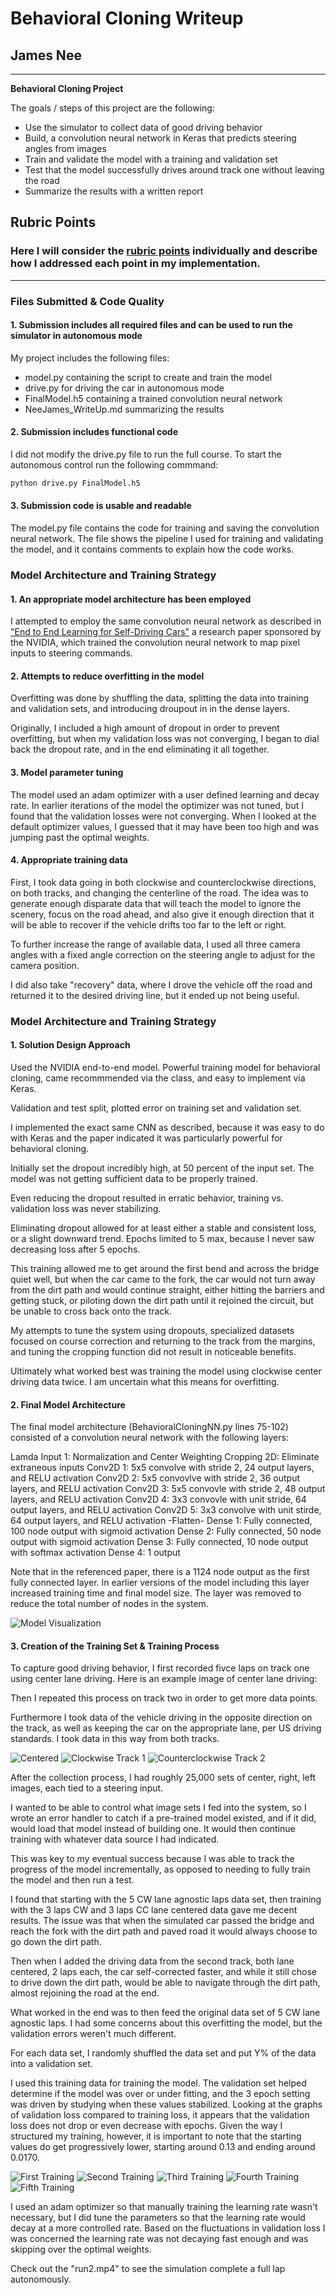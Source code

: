 # **Behavioral Cloning Writeup** 

## James Nee
---

**Behavioral Cloning Project**

The goals / steps of this project are the following:
* Use the simulator to collect data of good driving behavior
* Build, a convolution neural network in Keras that predicts steering angles from images
* Train and validate the model with a training and validation set
* Test that the model successfully drives around track one without leaving the road
* Summarize the results with a written report


[//]: # (Image References)

[image1]: ./WriteUp_Images/model.png "Model Architecture"
[image2]: ./WriteUp_Images/error1.png "First Error Output"
[image3]: ./WriteUp_Images/error2.png "Second Error Output"
[image4]: ./WriteUp_Images/error3.png "Third Error Output"
[image5]: ./WriteUp_Images/error4.png "Fourth Error Output"
[image6]: ./WriteUp_Images/error5.png "Fifth and Final Error Output"
[image7]: ./WriteUp_Images/centered.jpg "Centered Lane Driving"
[image8]: ./WriteUp_Images/offset_lane.jpg "Offset Clockwise Driving"
[image9]: ./WriteUp_Images/offset_second_track.jpg "Offset Second Track"

## Rubric Points
### Here I will consider the [rubric points](https://review.udacity.com/#!/rubrics/432/view) individually and describe how I addressed each point in my implementation.  

---
### Files Submitted & Code Quality

#### 1. Submission includes all required files and can be used to run the simulator in autonomous mode

My project includes the following files:
* model.py containing the script to create and train the model
* drive.py for driving the car in autonomous mode
* FinalModel.h5 containing a trained convolution neural network 
* NeeJames_WriteUp.md summarizing the results

#### 2. Submission includes functional code
I did not modify the drive.py file to run the full course. To start the autonomous control run the following commmand:

```sh
python drive.py FinalModel.h5
```

#### 3. Submission code is usable and readable

The model.py file contains the code for training and saving the convolution neural network. The file shows the pipeline I used for training and validating the model, and it contains comments to explain how the code works.

### Model Architecture and Training Strategy

#### 1. An appropriate model architecture has been employed

I attempted to employ the same convolution neural network as described in ["End to End Learning for Self-Driving Cars"](https://images.nvidia.com/content/tegra/automotive/images/2016/solutions/pdf/end-to-end-dl-using-px.pdf,) a research paper sponsored by the NVIDIA, which trained the convolution neural network to map pixel inputs to steering commands.

#### 2. Attempts to reduce overfitting in the model

Overfitting was done by shuffling the data, splitting the data into training and validation sets, and introducing droupout in in the dense layers.

Originally, I included a high amount of dropout in order to prevent overfitting, but when my validation loss was not converging, I began to dial back the dropout rate, and in the end eliminating it all together.

#### 3. Model parameter tuning

The model used an adam optimizer with a user defined learning and decay rate. In earlier iterations of the model the optimizer was not tuned, but I found that the validation losses were not converging. When I looked at the default optimizer values, I guessed that it may have been too high and was jumping past the optimal weights.

#### 4. Appropriate training data

First, I took data going in both clockwise and counterclockwise directions, on both tracks, and changing the centerline of the road. The idea was to generate enough disparate data that will teach the model to ignore the scenery, focus on the road ahead, and also give it enough direction that it will be able to recover if the vehicle drifts too far to the left or right.

To further increase the range of available data, I used all three camera angles with a fixed angle correction on the steering angle to adjust for the camera position.

I did also take "recovery" data, where I drove the vehicle off the road and returned it to the desired driving line, but it ended up not being useful.

### Model Architecture and Training Strategy

#### 1. Solution Design Approach

Used the NVIDIA end-to-end model. Powerful training model for behavioral cloning, came recommmended via the class, and easy to implement via Keras.

Validation and test split, plotted error on training set and validation set. 

I implemented the exact same CNN as described, because it was easy to do with Keras and the paper indicated it was particularly powerful for behavioral cloning.

Initially set the dropout incredibly high, at 50 percent of the input set. The model was not getting sufficient data to be properly trained.

Even reducing the dropout resulted in erratic behavior, training vs. validation loss was never stabilizing.

Eliminating dropout allowed for at least either a stable and consistent loss, or a slight downward trend. Epochs limited to 5 max, because I never saw decreasing loss after 5 epochs.

This training allowed me to get around the first bend and across the bridge quiet well, but when the car came to the fork, the car would not turn away from the dirt path and would continue straight, either hitting the barriers and getting stuck, or piloting down the dirt path until it rejoined the circuit, but be unable to cross back onto the track.

My attempts to tune the system using dropouts, specialized datasets focused on course correction and returning to the track from the margins, and tuning the cropping function did not result in noticeable benefits.

Ultimately what worked best was training the model using clockwise center driving data twice. I am uncertain what this means for overfitting.

#### 2. Final Model Architecture

The final model architecture (BehavioralCloningNN.py lines 75-102) consisted of a convolution neural network with the following layers:

Lamda Input 1: Normalization and Center Weighting
Cropping 2D: Eliminate extraneous inputs
Conv2D 1: 5x5 convolve with stride 2, 24 output layers, and RELU activation
Conv2D 2: 5x5 convovlve with stride 2, 36 output layers, and RELU activation
Conv2D 3: 5x5 convovle with stride 2, 48 output layers, and RELU activation
Conv2D 4: 3x3 convovle with unit stride, 64 output layers, and RELU activation
Conv2D 5: 3x3 convolve with unit stirde, 64 output layers, and RELU activation
-Flatten-
Dense 1: Fully connected, 100 node output with sigmoid activation
Dense 2: Fully connected, 50 node output with sigmoid activation
Dense 3: Fully connected, 10 node output with softmax activation
Dense 4: 1 output

Note that in the referenced paper, there is a 1124 node output as the first fully connected layer. In earlier versions of the model including this layer increased training time and final model size. The layer was removed to reduce the total number of nodes in the system.

![Model Visualization][image1]

#### 3. Creation of the Training Set & Training Process

To capture good driving behavior, I first recorded fivce laps on track one using center lane driving. Here is an example image of center lane driving:

Then I repeated this process on track two in order to get more data points.

Furthermore I took data of the vehicle driving in the opposite direction on the track, as well as keeping the car on the appropriate lane, per US driving standards. I took data in this way from both tracks.

![Centered][image7]
![Clockwise Track 1][image8]
![Counterclockwise Track 2][image9]


After the collection process, I had roughly 25,000 sets of center, right, left images, each tied to a steering input.

I wanted to be able to control what image sets I fed into the system, so I wrote an error handler to catch if a pre-trained model existed, and if it did, would load that model instead of building one. It would then continue training with whatever data source I had indicated.

This was key to my eventual success because I was able to track the progress of the model incrementally, as opposed to needing to fully train the model and then run a test.

I found that starting with the 5 CW lane agnostic laps data set, then training with the 3 laps CW and 3 laps CC lane centered data gave me decent results. The issue was that when the simulated car passed the bridge and reach the fork with the dirt path and paved road it would always choose to go down the dirt path.

Then when I added the driving data from the second track, both lane centered, 2 laps each, the car self-corrected faster, and while it still chose to drive down the dirt path, would be able to navigate through the dirt path, almost rejoining the road at the end.

What worked in the end was to then feed the original data set of 5 CW lane agnostic laps. I had some concerns about this overfitting the model, but the validation errors weren't much different.

For each data set, I randomly shuffled the data set and put Y% of the data into a validation set. 

I used this training data for training the model. The validation set helped determine if the model was over or under fitting, and the 3 epoch setting was driven by studying when these values stabilized. Looking at the graphs of validation loss compared to training loss, it appears that the validation loss does not drop or even decrease with epochs. Given the way I structured my training, however, it is important to note that the starting values do get progressively lower, starting around 0.13 and ending around 0.0170.

![First Training][image2]
![Second Training][image3]
![Third Training][image4]
![Fourth Training][image5]
![Fifth Training][image6]

I used an adam optimizer so that manually training the learning rate wasn't necessary, but I did tune the parameters so that the learning rate would decay at a more controlled rate. Based on the fluctuations in validation loss I was concerned the learning rate was not decaying fast enough and was skipping over the optimal weights.

Check out the "run2.mp4" to see the simulation complete a full lap autonomously.
